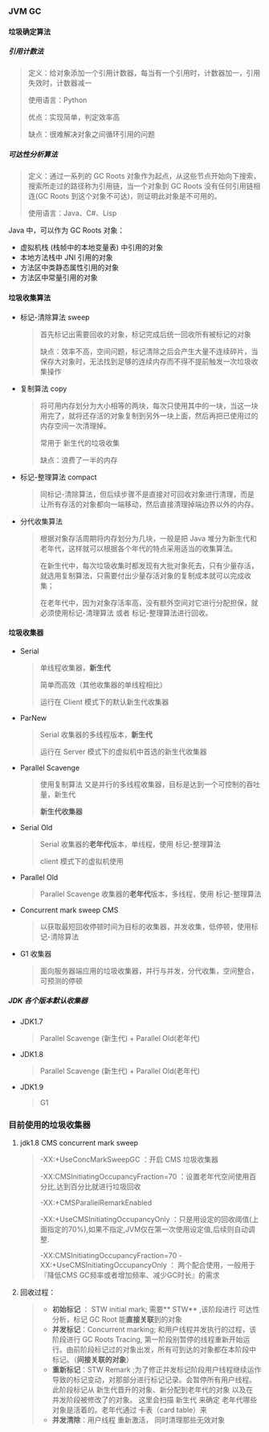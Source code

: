 ### JVM GC

#### 垃圾确定算法

##### 引用计数法

> 定义：给对象添加一个引用计数器，每当有一个引用时，计数器加一，引用失效时，计数器减一
>
> 使用语言：Python
>
> 优点：实现简单，判定效率高
>
> 缺点：很难解决对象之间循环引用的问题

##### 可达性分析算法

> 定义：通过一系列的 GC Roots 对象作为起点，从这些节点开始向下搜索，搜索所走过的路径称为引用链，当一个对象到 GC Roots 没有任何引用链相连(GC Roots 到这个对象不可达)，则证明此对象是不可用的。
>
> 使用语言：Java、C#、Lisp

Java 中，可以作为 GC Roots 对象：

- 虚拟机栈 (栈帧中的本地变量表) 中引用的对象
- 本地方法栈中 JNI 引用的对象
- 方法区中类静态属性引用的对象
- 方法区中常量引用的对象

#### 垃圾收集算法

- 标记-清除算法 sweep

  > 首先标记出需要回收的对象，标记完成后统一回收所有被标记的对象
  >
  > 缺点：效率不高，空间问题，标记清除之后会产生大量不连续碎片，当保存大对象时，无法找到足够的连续内存而不得不提前触发一次垃圾收集操作

- 复制算法 copy

  > 将可用内存划分为大小相等的两块，每次只使用其中的一块，当这一块用完了，就将还存活的对象复制到另外一块上面，然后再把已使用过的内存空间一次清理掉。
  >
  > 常用于 新生代的垃圾收集
  >
  > 缺点：浪费了一半的内存
  
- 标记-整理算法 compact

  > 同标记-清除算法，但后续步骤不是直接对可回收对象进行清理，而是让所有存活的对象都向一端移动，然后直接清理掉端边界以外的内存。

- 分代收集算法

  > 根据对象存活周期将内存划分为几块，一般是把 Java 堆分为新生代和老年代，这样就可以根据各个年代的特点采用适当的收集算法。
  >
  > 在新生代中，每次垃圾收集时都发现有大批对象死去，只有少量存活，就选用复制算法，只需要付出少量存活对象的复制成本就可以完成收集；
  >
  > 在老年代中，因为对象存活率高，没有额外空间对它进行分配担保，就必须使用标记-清理算法 或者 标记-整理算法进行回收。

#### 垃圾收集器

- Serial 

  > 单线程收集器，**新生代**
  >
  > 简单而高效（其他收集器的单线程相比）
  >
  > 运行在 Client 模式下的默认新生代收集器

- ParNew

  > Serial 收集器的多线程版本，**新生代**
  >
  > 运行在 Server 模式下的虚拟机中首选的新生代收集器

- Parallel Scavenge 

  > 使用复制算法 又是并行的多线程收集器，目标是达到一个可控制的吞吐量，新生代
  >
  > **新生代收集器**

- Serial Old

  > Serial 收集器的**老年代**版本，单线程，使用 标记-整理算法
  >
  > client 模式下的虚拟机使用

- Parallel Old 

  > Parallel Scavenge 收集器的**老年代**版本，多线程，使用 标记-整理算法

- Concurrent mark sweep CMS

  > 以获取最短回收停顿时间为目标的收集器，并发收集，低停顿，使用标记-清除算法

- G1 收集器

  > 面向服务器端应用的垃圾收集器，并行与并发，分代收集，空间整合，可预测的停顿

##### JDK 各个版本默认收集器

- JDK1.7

  > Parallel Scavenge (新生代) + Parallel Old(老年代)

- JDK1.8

  > Parallel Scavenge (新生代) + Parallel Old(老年代)

- JDK1.9

  > G1

### 目前使用的垃圾收集器

1. jdk1.8      CMS   concurrent mark sweep   

   >  -XX:+UseConcMarkSweepGC   ：开启 CMS 垃圾收集器
   >
   >  -XX:CMSInitiatingOccupancyFraction=70    ：设置老年代空间使用百分比,达到百分比就进行垃圾回收                                                      
   >
   > -XX:+CMSParallelRemarkEnabled  
   >
   > -XX:+UseCMSInitiatingOccupancyOnly  ：只是用设定的回收阈值(上面指定的70%),如果不指定,JVM仅在第一次使用设定值,后续则自动调整.
   >
   >  -XX:CMSInitiatingOccupancyFraction=70  -XX:+UseCMSInitiatingOccupancyOnly  ： 两个配合使用，一般用于『降低CMS GC频率或者增加频率、减少GC时长』的需求
   >
   > 

2. 回收过程：

   > - **初始标记** ： STW initial mark; 需要** STW** ,该阶段进行 可达性分析，标记 GC Root 能**直接关联**到的对象
   > - **并发标记**：Concurrent marking;  和用户线程并发执行的过程，该阶段进行 GC Roots Tracing, 第一阶段别暂停的线程重新开始运行。由前阶段标记过的对象出发，所有可到达的对象都在本阶段中标记。（**间接关联的对象**）
   > - **重新标记**：STW Remark ;为了修正并发标记阶段用户线程继续运作导致的标记变动，对那部分进行标记记录。会暂停所有用户线程。此阶段标记从 新生代晋升的对象、新分配到老年代的对象 以及在 并发阶段被修改了的对象。  这里会扫描 新生代 来确定 老年代哪些对象是活着的。老年代通过 卡表（card table）来
   > - **并发清除**：用户线程 重新激活， 同时清理那些无效对象





